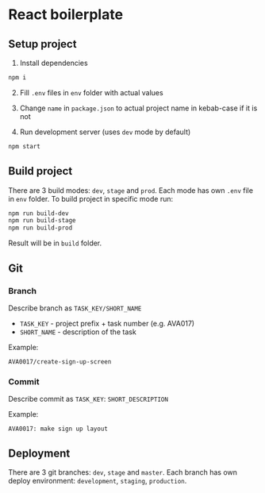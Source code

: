 # React boilerplate

## Setup project
1. Install dependencies
```bash
npm i
```
2. Fill `.env` files in `env` folder with actual values
3. Change `name` in `package.json` to actual project name in kebab-case if it is not


4. Run development server (uses `dev` mode by default)
```bash
npm start
```

## Build project
There are 3 build modes: `dev`, `stage` and `prod`. Each mode has own `.env` file in `env` folder. To build project in specific mode run:
```bash
npm run build-dev
npm run build-stage
npm run build-prod
```
Result will be in `build` folder.

## Git

### Branch
Describe branch as `TASK_KEY/SHORT_NAME`
- `TASK_KEY` - project prefix + task number (e.g. AVA017)
- `SHORT_NAME` - description of the task

Example:

`AVA0017/create-sign-up-screen`

### Commit
Describe commit as `TASK_KEY`: `SHORT_DESCRIPTION`

Example:

`AVA0017: make sign up layout`

## Deployment

There are 3 git branches: `dev`, `stage` and `master`. Each branch has own deploy environment: `development`, `staging`, `production`.
